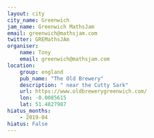 ```yaml
---
layout: city                                           
city_name: Greenwich                                                               
jam_name: Greenwich MathsJam
email: greenwich@mathsjam.com
twitter: GREMathsJAm
organiser:
    name: Tony
    email: greenwich@mathsjam.com
location:
    group: england
    pub_name: "The Old Brewery"
    description: " near the Cutty Sark"
    url: https://www.oldbrewerygreenwich.com/
    lon: -0.0085615
    lat: 51.4827987
hiatus_months:
    - 2019-04
hiatus: False
---
```


